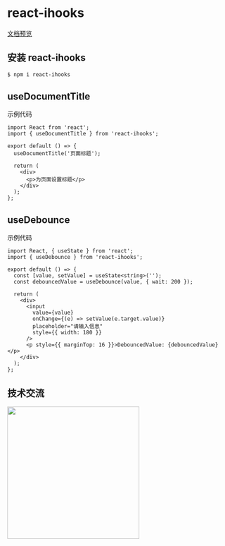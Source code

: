 # react-ihooks

[文档预览](https://react-ihooks.github.io/) <br />

## 安装 react-ihooks

```bash
$ npm i react-ihooks
```

## useDocumentTitle

示例代码

```tsx
import React from 'react';
import { useDocumentTitle } from 'react-ihooks';

export default () => {
  useDocumentTitle('页面标题');

  return (
    <div>
      <p>为页面设置标题</p>
    </div>
  );
};
```

## useDebounce

示例代码

```tsx
import React, { useState } from 'react';
import { useDebounce } from 'react-ihooks';

export default () => {
  const [value, setValue] = useState<string>('');
  const debouncedValue = useDebounce(value, { wait: 200 });

  return (
    <div>
      <input
        value={value}
        onChange={(e) => setValue(e.target.value)}
        placeholder="请输入信息"
        style={{ width: 180 }}
      />
      <p style={{ marginTop: 16 }}>DebouncedValue: {debouncedValue}</p>
    </div>
  );
};
```

## 技术交流

<img src='https://camo.githubusercontent.com/cd50eb85ab332891faee0c34486e9921f63bd1bd1da12e246dd7f3f83814b6be/68747470733a2f2f303066656e6730302e6769746875622e696f2f696d672f71647a635f6c6f676f2e6a7067' width="300">
